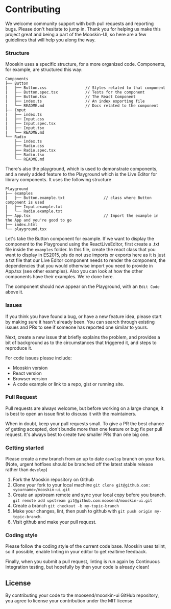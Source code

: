 # Contributing 

We welcome community support with both pull requests and reporting bugs. Please don't hesitate to jump in. Thank you for helping us make this project great and being a part of the Mooskin-UI, so here are a few guidelines that will help you along the way.

### Structure

Mooskin uses a specific structure, for a more organized code. Components, for example, are structured this way:

```
Components
├── Button
|   ├── Button.css                 // Styles related to that component
|   ├── Button.spec.tsx            // Tests for the component
|   ├── Button.tsx                 // The React Component
|   ├── index.ts                   // An index exporting file
|   └── README.md                  // Docs related to the component
├── Input
|   ├── index.ts
|   ├── Input.css
|   ├── Input.spec.tsx
|   ├── Input.tsx
|   └── README.md
└── Radio
    ├── index.ts
    ├── Radio.css
    ├── Radio.spec.tsx
    ├── Radio.tsx
    └── README.md
```

There's also the playground, which is used to demonstrate components, and a newly added feature to the Playground which is the Live Editor for library components. It uses the following structure

```
Playground
├── examples
|   ├── Button.example.txt                 // class where Button component is used
|   ├── Input.example.txt
|   └── Radio.example.txt
├── App.tsx                                // Import the example in the App and you're good to go
├── index.html
└── playground.tsx
```

Let's take the Button component for example. If we want to display the component to the Playground using the ReactLiveEditor, first create a .txt file inside the `examples` folder. In this file, create the react class that you want to display in ES2015, pls do not use imports or exports here as it is just a txt file that our Live Editor component needs to render the component, the dependencies that you would otherwise import you need to provide in App.tsx (see other examples). Also you can look at how the other components have their examples. We're done here.

The component should now appear on the Playground, with an `Edit Code` above it.

### Issues

If you think you have found a bug, or have a new feature idea, please start by making sure it hasn't already been. You can search through existing issues and PRs to see if someone has reported one similar to yours.

Next, create a new issue that briefly explains the problem, and provides a bit of background as to the circumstances that triggered it, and steps to reproduce it.

For code issues please include:
* Mooskin version
* React version
* Browser version
* A code example or link to a repo, gist or running site.

### Pull Request

Pull requests are always welcome, but before working on a large change, it is best to open an issue first to discuss it with the maintainers.

When in doubt, keep your pull requests small. To give a PR the best chance of getting accepted, don't bundle more than one feature or bug fix per pull request. It's always best to create two smaller PRs than one big one.

### Getting started

Please create a new branch from an up to date `develop` branch on your fork. (Note, urgent hotfixes should be branched off the latest stable release rather than `develop`)

1. Fork the Mooskin repository on Github
2. Clone your fork to your local machine `git clone git@github.com:<yourname>/mooskin-ui.git`
3. Create an upstream remote and sync your local copy before you branch. `git remote add upstream git@github.com:moosend/mooskin-ui.git`
4. Create a branch `git checkout -b my-topic-branch`
5. Make your changes, lint, then push to github with `git push origin my-topic-branch`.
6. Visit github and make your pull request.

### Coding style

Please follow the coding style of the current code base. Mooskin uses tslint, so if possible, enable linting in your editor to get realtime feedback.

Finally, when you submit a pull request, linting is run again by Continuous Integration testing, but hopefully by then your code is already clean!

## License

By contributing your code to the moosend/mooskin-ui GitHub repository, you agree to license your contribution under the MIT license
